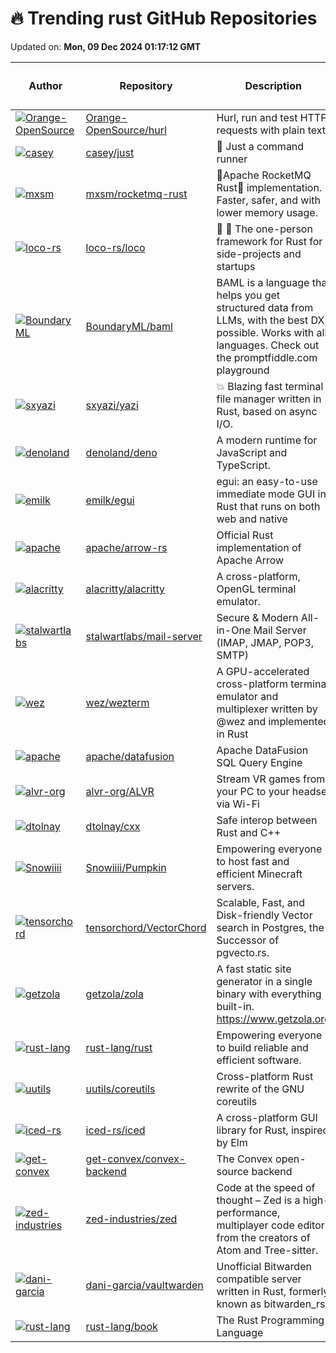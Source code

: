 # 🔥 Trending rust GitHub Repositories

Updated on: **Mon, 09 Dec 2024 01:17:12 GMT**

| Author | Repository | Description | Language | ⭐ Total Stars | 🌟 Stars Today |
|--------|------------|-------------|----------|----------------|----------------|
| [![Orange-OpenSource](https://avatars.githubusercontent.com/u/16323814?s=40&v=4)](https://github.com/Orange-OpenSource) | [Orange-OpenSource/hurl](https://github.com/Orange-OpenSource/hurl) | Hurl, run and test HTTP requests with plain text. | Rust | 13298 | 26 |
| [![casey](https://avatars.githubusercontent.com/u/1945?s=40&v=4)](https://github.com/casey) | [casey/just](https://github.com/casey/just) | 🤖 Just a command runner | Rust | 22342 | 299 |
| [![mxsm](https://avatars.githubusercontent.com/u/15797831?s=40&v=4)](https://github.com/mxsm) | [mxsm/rocketmq-rust](https://github.com/mxsm/rocketmq-rust) | 🚀Apache RocketMQ Rust🦀 implementation. Faster, safer, and with lower memory usage. | Rust | 759 | 7 |
| [![loco-rs](https://avatars.githubusercontent.com/u/1224389?s=40&v=4)](https://github.com/loco-rs) | [loco-rs/loco](https://github.com/loco-rs/loco) | 🚂 🦀 The one-person framework for Rust for side-projects and startups | Rust | 5634 | 18 |
| [![BoundaryML](https://avatars.githubusercontent.com/u/2448742?s=40&v=4)](https://github.com/BoundaryML) | [BoundaryML/baml](https://github.com/BoundaryML/baml) | BAML is a language that helps you get structured data from LLMs, with the best DX possible. Works with all languages. Check out the promptfiddle.com playground | Rust | 1515 | 31 |
| [![sxyazi](https://avatars.githubusercontent.com/u/17523360?s=40&v=4)](https://github.com/sxyazi) | [sxyazi/yazi](https://github.com/sxyazi/yazi) | 💥 Blazing fast terminal file manager written in Rust, based on async I/O. | Rust | 17249 | 28 |
| [![denoland](https://avatars.githubusercontent.com/u/13602871?s=40&v=4)](https://github.com/denoland) | [denoland/deno](https://github.com/denoland/deno) | A modern runtime for JavaScript and TypeScript. | Rust | 98358 | 28 |
| [![emilk](https://avatars.githubusercontent.com/u/1148717?s=40&v=4)](https://github.com/emilk) | [emilk/egui](https://github.com/emilk/egui) | egui: an easy-to-use immediate mode GUI in Rust that runs on both web and native | Rust | 22688 | 24 |
| [![apache](https://avatars.githubusercontent.com/u/1781103?s=40&v=4)](https://github.com/apache) | [apache/arrow-rs](https://github.com/apache/arrow-rs) | Official Rust implementation of Apache Arrow | Rust | 2647 | 3 |
| [![alacritty](https://avatars.githubusercontent.com/u/8886672?s=40&v=4)](https://github.com/alacritty) | [alacritty/alacritty](https://github.com/alacritty/alacritty) | A cross-platform, OpenGL terminal emulator. | Rust | 56795 | 16 |
| [![stalwartlabs](https://avatars.githubusercontent.com/u/11444311?s=40&v=4)](https://github.com/stalwartlabs) | [stalwartlabs/mail-server](https://github.com/stalwartlabs/mail-server) | Secure & Modern All-in-One Mail Server (IMAP, JMAP, POP3, SMTP) | Rust | 5507 | 18 |
| [![wez](https://avatars.githubusercontent.com/u/117777?s=40&v=4)](https://github.com/wez) | [wez/wezterm](https://github.com/wez/wezterm) | A GPU-accelerated cross-platform terminal emulator and multiplexer written by @wez and implemented in Rust | Rust | 18238 | 15 |
| [![apache](https://avatars.githubusercontent.com/u/490673?s=40&v=4)](https://github.com/apache) | [apache/datafusion](https://github.com/apache/datafusion) | Apache DataFusion SQL Query Engine | Rust | 6434 | 3 |
| [![alvr-org](https://avatars.githubusercontent.com/u/10350681?s=40&v=4)](https://github.com/alvr-org) | [alvr-org/ALVR](https://github.com/alvr-org/ALVR) | Stream VR games from your PC to your headset via Wi-Fi | Rust | 5611 | 7 |
| [![dtolnay](https://avatars.githubusercontent.com/u/1940490?s=40&v=4)](https://github.com/dtolnay) | [dtolnay/cxx](https://github.com/dtolnay/cxx) | Safe interop between Rust and C++ | Rust | 5952 | 2 |
| [![Snowiiii](https://avatars.githubusercontent.com/u/71594357?s=40&v=4)](https://github.com/Snowiiii) | [Snowiiii/Pumpkin](https://github.com/Snowiiii/Pumpkin) | Empowering everyone to host fast and efficient Minecraft servers. | Rust | 3425 | 6 |
| [![tensorchord](https://avatars.githubusercontent.com/u/79277854?s=40&v=4)](https://github.com/tensorchord) | [tensorchord/VectorChord](https://github.com/tensorchord/VectorChord) | Scalable, Fast, and Disk-friendly Vector search in Postgres, the Successor of pgvecto.rs. | Rust | 283 | 26 |
| [![getzola](https://avatars.githubusercontent.com/u/680355?s=40&v=4)](https://github.com/getzola) | [getzola/zola](https://github.com/getzola/zola) | A fast static site generator in a single binary with everything built-in. https://www.getzola.org | Rust | 14300 | 8 |
| [![rust-lang](https://avatars.githubusercontent.com/u/3372342?s=40&v=4)](https://github.com/rust-lang) | [rust-lang/rust](https://github.com/rust-lang/rust) | Empowering everyone to build reliable and efficient software. | Rust | 99331 | 31 |
| [![uutils](https://avatars.githubusercontent.com/u/733326?s=40&v=4)](https://github.com/uutils) | [uutils/coreutils](https://github.com/uutils/coreutils) | Cross-platform Rust rewrite of the GNU coreutils | Rust | 17864 | 2 |
| [![iced-rs](https://avatars.githubusercontent.com/u/518289?s=40&v=4)](https://github.com/iced-rs) | [iced-rs/iced](https://github.com/iced-rs/iced) | A cross-platform GUI library for Rust, inspired by Elm | Rust | 24952 | 8 |
| [![get-convex](https://avatars.githubusercontent.com/u/4319355?s=40&v=4)](https://github.com/get-convex) | [get-convex/convex-backend](https://github.com/get-convex/convex-backend) | The Convex open-source backend | Rust | 2134 | 8 |
| [![zed-industries](https://avatars.githubusercontent.com/u/482957?s=40&v=4)](https://github.com/zed-industries) | [zed-industries/zed](https://github.com/zed-industries/zed) | Code at the speed of thought – Zed is a high-performance, multiplayer code editor from the creators of Atom and Tree-sitter. | Rust | 51204 | 41 |
| [![dani-garcia](https://avatars.githubusercontent.com/u/725423?s=40&v=4)](https://github.com/dani-garcia) | [dani-garcia/vaultwarden](https://github.com/dani-garcia/vaultwarden) | Unofficial Bitwarden compatible server written in Rust, formerly known as bitwarden_rs | Rust | 39714 | 24 |
| [![rust-lang](https://avatars.githubusercontent.com/u/193874?s=40&v=4)](https://github.com/rust-lang) | [rust-lang/book](https://github.com/rust-lang/book) | The Rust Programming Language | Rust | 15339 | 4 |
